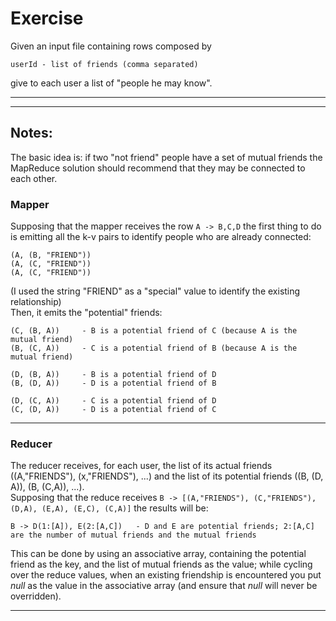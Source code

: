 # Exercise #
Given an input file containing rows composed by
	
	userId - list of friends (comma separated)

give to each user a list of "people he may know".  
	  
- - - -
- - - -

## Notes: ##
The basic idea is: if two "not friend" people have a set of mutual friends the MapReduce solution should recommend that they may be connected to each other. 

### Mapper ###
Supposing that the mapper receives the row `A -> B,C,D` the first thing to do is emitting all the k-v pairs to identify people who are already connected:

	(A, (B, "FRIEND"))
	(A, (C, "FRIEND"))
	(A, (C, "FRIEND"))
	
(I used the string "FRIEND" as a "special" value to identify the existing relationship)  
Then, it emits the "potential" friends:

	(C, (B, A))		- B is a potential friend of C (because A is the mutual friend)
	(B, (C, A))		- C is a potential friend of B (because A is the mutual friend)
	
	(D, (B, A))		- B is a potential friend of D
	(B, (D, A))		- D is a potential friend of B
	
	(D, (C, A))		- C is a potential friend of D
	(C, (D, A))		- D is a potential friend of C
	
- - - -

### Reducer ###
The reducer receives, for each user, the list of its actual friends ((A,"FRIENDS"), (x,"FRIENDS"), ...) and the list of its potential friends ((B, (D, A)), (B, (C,A)), ...).  
Supposing that the reduce receives `B -> [(A,"FRIENDS"), (C,"FRIENDS"), (D,A), (E,A), (E,C), (C,A)]` the results will be:

	B -> D(1:[A]), E(2:[A,C])	- D and E are potential friends; 2:[A,C] are the number of mutual friends and the mutual friends
	
This can be done by using an associative array, containing the potential friend as the key, and the list of mutual friends as the value; while cycling over the reduce values, when an existing friendship is encountered you put *null* as the value in the associative array (and ensure that *null* will never be overridden).	
- - - -


